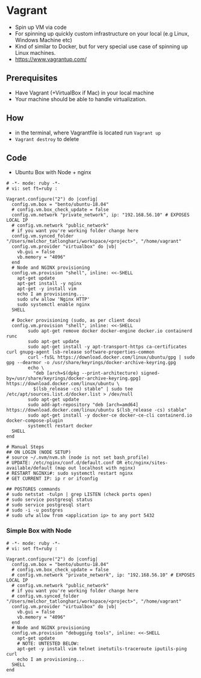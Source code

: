 # Vagrant
- Spin up VM via code
- For spinning up quickly custom infrastructure on your local (e.g Linux, Windows Machine etc)
- Kind of similar to Docker, but for very special use case of spinning up Linux machines.
- https://www.vagrantup.com/

## Prerequisites
- Have Vagrant (+VirtualBox if Mac) in your local machine
- Your machine should be able to handle virtualization.

## How 
- in the terminal, where Vagrantfile is located run `Vagrant up`
- `Vagrant destroy` to delete

## Code
- Ubuntu Box with Node + nginx
```Vagrantfile
# -*- mode: ruby -*-
# vi: set ft=ruby :

Vagrant.configure("2") do |config|
  config.vm.box = "bento/ubuntu-18.04"
  # config.vm.box_check_update = false
  config.vm.network "private_network", ip: "192.168.56.10" # EXPOSES LOCAL IP
  # config.vm.network "public_network"
  # if you want you're working folder change here
  config.vm.synced_folder "/Users/melchor_tatlonghari/workspace/<project>", "/home/vagrant"
  config.vm.provider "virtualbox" do |vb|
    vb.gui = false
    vb.memory = "4096"
  end
  # Node and NGINX provisioning
  config.vm.provision "shell", inline: <<-SHELL
    apt-get update
    apt-get install -y nginx
    apt-get -y install vim
    echo I am provisioning...
    sudo ufw allow 'Nginx HTTP'
    sudo systemctl enable nginx
  SHELL

  # Docker provisioning (sudo, as per client docu)
  config.vm.provision "shell", inline: <<-SHELL
        sudo apt-get remove docker docker-engine docker.io containerd runc
        sudo apt-get update
        sudo apt-get install -y apt-transport-https ca-certificates curl gnupg-agent lsb-release software-properties-common
        curl -fsSL https://download.docker.com/linux/ubuntu/gpg | sudo gpg --dearmor -o /usr/share/keyrings/docker-archive-keyring.gpg
        echo \
          "deb [arch=$(dpkg --print-architecture) signed-by=/usr/share/keyrings/docker-archive-keyring.gpg] https://download.docker.com/linux/ubuntu \
          $(lsb_release -cs) stable" | sudo tee /etc/apt/sources.list.d/docker.list > /dev/null
        sudo apt-get update
        sudo add-apt-repository "deb [arch=amd64] https://download.docker.com/linux/ubuntu $(lsb_release -cs) stable"
        sudo apt-get install -y docker-ce docker-ce-cli containerd.io docker-compose-plugin
        systemctl restart docker
  SHELL
end

# Manual Steps
## ON LOGIN (NODE SETUP)
# source ~/.nvm/nvm.sh (node is not set bash_profile)
# UPDATE: /etc/nginx/conf.d/default.conf OR etc/nginx/sites-available/default (map out localhost with nginx)
# RESTART NGINXi#: sudo systemctl restart nginx
# GET CURRENT IP: ip r or ifconfig

## POSTGRES commands
# sudo netstat -tulpn | grep LISTEN (check ports open)
# sudo service postgresql status
# sudo service postgresql start
# sudo -i -u postgres
# sudo ufw allow from <application ip> to any port 5432
```

### Simple Box with Node
```Vagrantfile
# -*- mode: ruby -*-
# vi: set ft=ruby :

Vagrant.configure("2") do |config|
  config.vm.box = "bento/ubuntu-18.04"
  # config.vm.box_check_update = false
  # config.vm.network "private_network", ip: "192.168.56.10" # EXPOSES LOCAL IP
  # config.vm.network "public_network"
  # if you want you're working folder change here
  # config.vm.synced_folder "/Users/melchor_tatlonghari/workspace/<project>", "/home/vagrant"
  config.vm.provider "virtualbox" do |vb|
    vb.gui = false
    vb.memory = "4096"
  end
  # Node and NGINX provisioning
  config.vm.provision "debugging tools", inline: <<-SHELL
    apt-get update
    # NOTE: UNTESTED BELOW:
    apt-get -y install vim telnet inetutils-traceroute iputils-ping curl
    echo I am provisioning...
  SHELL
end
```